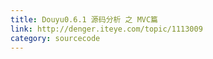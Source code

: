 ```yaml
---
title: Douyu0.6.1 源码分析 之 MVC篇
link: http://denger.iteye.com/topic/1113009
category: sourcecode
---
```

